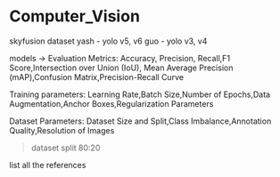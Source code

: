 # Computer_Vision
skyfusion dataset
yash - yolo v5, v6
guo - yolo v3, v4

models -> Evaluation Metrics:
Accuracy, Precision, Recall,F1 Score,Intersection over Union (IoU),
Mean Average Precision (mAP),Confusion Matrix,Precision-Recall Curve

Training parameters:
Learning Rate,Batch Size,Number of Epochs,Data Augmentation,Anchor Boxes,Regularization Parameters

Dataset Parameters:
Dataset Size and Split,Class Imbalance,Annotation Quality,Resolution of Images
>dataset split 80:20

list all the references
